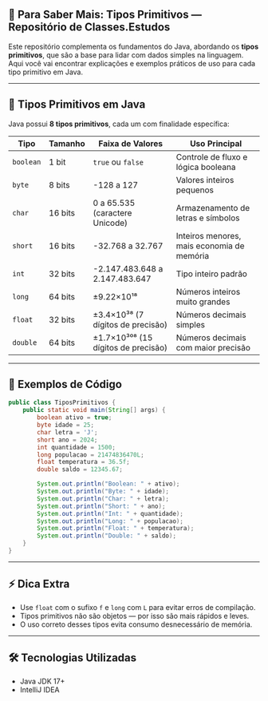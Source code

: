 
## 📘 Para Saber Mais: Tipos Primitivos — Repositório de Classes.Estudos

Este repositório complementa os fundamentos do Java, abordando os **tipos primitivos**, que são a base para lidar com dados simples na linguagem. Aqui você vai encontrar explicações e exemplos práticos de uso para cada tipo primitivo em Java.

---

## 🚀 Tipos Primitivos em Java

Java possui **8 tipos primitivos**, cada um com finalidade específica:

| Tipo     | Tamanho | Faixa de Valores                        | Uso Principal                          |
|----------|---------|-----------------------------------------|----------------------------------------|
| `boolean`| 1 bit   | `true` ou `false`                      | Controle de fluxo e lógica booleana    |
| `byte`   | 8 bits  | -128 a 127                              | Valores inteiros pequenos              |
| `char`   | 16 bits | 0 a 65.535 (caractere Unicode)         | Armazenamento de letras e símbolos     |
| `short`  | 16 bits | -32.768 a 32.767                        | Inteiros menores, mais economia de memória |
| `int`    | 32 bits | -2.147.483.648 a 2.147.483.647         | Tipo inteiro padrão                    |
| `long`   | 64 bits | ±9.22×10¹⁸                             | Números inteiros muito grandes         |
| `float`  | 32 bits | ±3.4×10³⁸ (7 dígitos de precisão)      | Números decimais simples               |
| `double` | 64 bits | ±1.7×10³⁰⁸ (15 dígitos de precisão)     | Números decimais com maior precisão    |

---

## 🧠 Exemplos de Código

```java
public class TiposPrimitivos {
    public static void main(String[] args) {
        boolean ativo = true;
        byte idade = 25;
        char letra = 'J';
        short ano = 2024;
        int quantidade = 1500;
        long populacao = 21474836470L;
        float temperatura = 36.5f;
        double saldo = 12345.67;

        System.out.println("Boolean: " + ativo);
        System.out.println("Byte: " + idade);
        System.out.println("Char: " + letra);
        System.out.println("Short: " + ano);
        System.out.println("Int: " + quantidade);
        System.out.println("Long: " + populacao);
        System.out.println("Float: " + temperatura);
        System.out.println("Double: " + saldo);
    }
}
```

---

## ⚡ Dica Extra

- Use `float` com o sufixo `f` e `long` com `L` para evitar erros de compilação.
- Tipos primitivos não são objetos — por isso são mais rápidos e leves.
- O uso correto desses tipos evita consumo desnecessário de memória.

---

## 🛠 Tecnologias Utilizadas

- Java JDK 17+
- IntelliJ IDEA
